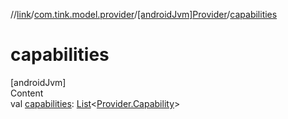 //[link](../../index.md)/[com.tink.model.provider](../index.md)/[[androidJvm]Provider](index.md)/[capabilities](capabilities.md)



# capabilities  
[androidJvm]  
Content  
val [capabilities](capabilities.md): [List](https://kotlinlang.org/api/latest/jvm/stdlib/kotlin.collections/-list/index.html)<[Provider.Capability](-capability/index.md)>  



